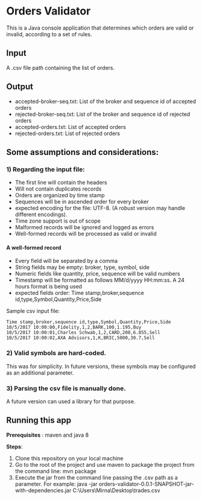 # Orders Validator
This is a Java console application that determines which orders are valid or invalid, according to a set of rules.

## Input
A .csv file path containing the list of orders.

## Output
- accepted-broker-seq.txt: List of the broker and sequence id of accepted orders
- rejected-broker-seq.txt: List of the broker and sequence id of rejected orders
- accepted-orders.txt: List of accepted orders
- rejected-orders.txt: List of rejected orders

## Some assumptions and considerations:

### 1) Regarding the input file:
 - The first line will contain the headers
 - Will not contain duplicates records
 - Orders are organized by time stamp
 - Sequences will be in ascended order for every broker
 - expected encoding for the file: UTF-8. (A robust version may handle different encodings).
 - Time zone support is out of scope
 - Malformed records will be ignored and logged as errors
 - Well-formed records will be processed as valid or invalid
 #### A well-formed record 
  - Every field will be separated by a comma
  - String fields may be empty: broker, type, symbol, side
  - Numeric fields like quantity, price, sequence will be valid numbers
  - Timestamp will be formatted as follows MM/d/yyyy HH:mm:ss. A 24 hours format is being used
  - expected fields order: Time stamp,broker,sequence id,type,Symbol,Quantity,Price,Side
  
  Sample csv input file:
  ```
  Time stamp,broker,sequence id,type,Symbol,Quantity,Price,Side
  10/5/2017 10:00:00,Fidelity,1,2,BARK,100,1.195,Buy
  10/5/2017 10:00:01,Charles Schwab,1,2,CARD,200,6.855,Sell
  10/5/2017 10:00:02,AXA Advisors,1,K,BRIC,5000,30.7,Sell
  ```

### 2) Valid symbols are hard-coded. 
This was for simplicity. In future versions, these symbols may be configured as an additional parameter.

### 3) Parsing the csv file is manually done. 
A future version can used a library for that purpose.

## Running this app
**Prerequisites** : maven and java 8

**Steps**:
1) Clone this repository on your local machine
2) Go to the root of the project and use maven to package the project from the command line: 
  mvn package
3) Execute the jar from the command line passing the .csv path as a parameter. 
For example:
  java -jar orders-validator-0.0.1-SNAPSHOT-jar-with-dependencies.jar C:\Users\Mirna\Desktop\trades.csv